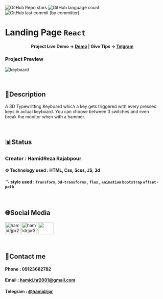 ![GitHub Repo stars](https://img.shields.io/github/stars/hamidrjpr2/landing?style=flat&logo=star) ![GitHub language count](https://img.shields.io/github/languages/count/hamidrjpr2/landing?color=%23c1121f) ![GitHub last commit (by committer)](https://img.shields.io/github/last-commit/hamidrjpr2/landing)

# Landing Page `React`

<h4 align="center">
  <span>Project Live Demo -> </span>
  <a href="https://hamidrjpr2.github.io/keyboard/" target="_blank">Demo</a>
  |
  <span>Give Tips -> </span>
  <a href="https://hamidrjpr2.github.io/keyboard/" target="_blank">Telgram</a>
</h4>

### Project Preview
![keyboard](https://github.com/hamidrjpr2/keyboard/assets/155876163/891a9c14-dcdf-4f31-a068-155bfb458a95)

<br>

## 📃Description
  A 3D Typewritting Keyboard which a key gets triggered with every pressed keys in actual keyboard. You can choose between 3 switches and even break the monitor when with a hammer.

<br>

## 📊Status
### Creator : HamidReza Rajabpour
#### ⚙️ Technology used : HTML, Css, Scss, JS, 3d
#### 〽️ style used : `Transform`, `3d-transforms` , `flex` , `animation` `bootstrap` `offset-path`
<br>

## 🌐Social Media
<p align="left"> 
  <a href="https://linkedin.com/in/hamidrjpr2" target="blank">
    <img align="center" src="https://raw.githubusercontent.com/rahuldkjain/github-profile-readme-generator/master/src/images/icons/Social/linked-in-alt.svg" alt="hamidrjpr2" height="40" width="50" />
  </a>
  <a href="https://instagram.com/hamidrjpr3" target="blank">
  <img align="center" src="https://raw.githubusercontent.com/rahuldkjain/github-profile-readme-generator/master/src/images/icons/Social/instagram.svg" alt="hamidrjpr3" height="40" width="50" />
  </a>
  <a href="https://github.com/hamidrjpr2">
    <img align="center" src="https://cdn.jsdelivr.net/gh/devicons/devicon/icons/github/github-original.svg" width="50" height="40">
  </a>
</p>
<br>

## 🔰Contact me
#### Phone : 09123682782
#### Email : hamid.hr2001@gmail.com
#### Telegram : [@hamidrjpr](https://telegram.me/hamidrjpr)
